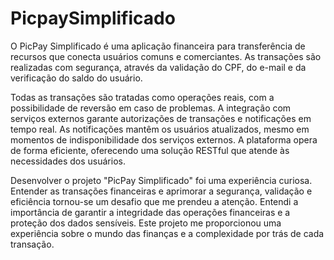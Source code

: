 # PicpaySimplificado


O PicPay Simplificado é uma aplicação financeira para transferência de recursos que conecta usuários comuns e comerciantes. As transações são realizadas com segurança, através da validação do CPF, do e-mail e da verificação do saldo do usuário.

Todas as transações são tratadas como operações reais, com a possibilidade de reversão em caso de problemas. A integração com serviços externos garante autorizações de transações e notificações em tempo real. As notificações mantêm os usuários atualizados, mesmo em momentos de indisponibilidade dos serviços externos. A plataforma opera de forma eficiente, oferecendo uma solução RESTful que atende às necessidades dos usuários.

Desenvolver o projeto "PicPay Simplificado" foi uma experiência curiosa. Entender as transações financeiras e aprimorar a segurança, validação e eficiência tornou-se um desafio que me prendeu a atenção.  Entendi a importância de garantir a integridade das operações financeiras e a proteção dos dados sensíveis. Este projeto me proporcionou uma experiência sobre o mundo das finanças e a complexidade por trás de cada transação.  
